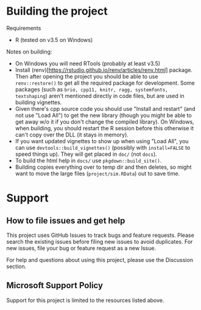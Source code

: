 # Building the project
Requirements
- R (tested on v3.5 on Windows)

Notes on building:
- On Windows you will need RTools (probably at least v3.5)
- Install (renv)[https://rstudio.github.io/renv/articles/renv.html] package. Then after opening the project you should be able to use `renv::restore()` to get all the required package for development. Some packages (such as `brio, cpp11, knitr, ragg, systemfonts, textshaping`) aren't mentioned directly in code files, but are used in building vignettes.
- Given there's cpp source code you should use "Install and restart" (and not use "Load All") to get the new library (though you might be able to get away w/o it if you don't change the compiled library). On Windows, when building, you should restart the R session before this otherwise it can't copy over the DLL (it stays in memory).
- If you want updated vignettes to show up when using "Load All", you can use `devtools::build_vignettes()` (possibly with `install=FALSE` to speed things up). They will get placed in `doc/` (not `docs`).
- To build the html help in `docs/` use `pkgdown::build_site()`.
- Building copies everything over to temp dir and then deletes, so might want to move the large files (`project/sim.RData`) out to save time.


# Support

## How to file issues and get help  

This project uses GitHub Issues to track bugs and feature requests. Please search the existing 
issues before filing new issues to avoid duplicates.  For new issues, file your bug or 
feature request as a new Issue.

For help and questions about using this project, please use the Discussion section.

## Microsoft Support Policy  

Support for this project is limited to the resources listed above.
